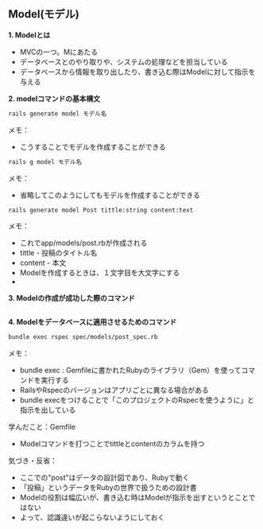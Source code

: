 ## Model(モデル)

**1. Modelとは**
- MVCの一つ。Mにあたる
- データベースとのやり取りや、システムの処理などを担当している
- データベースから情報を取り出したり、書き込む際はModelに対して指示を与える

**2. modelコマンドの基本構文**
```bash
rails generate model モデル名
```
メモ：
- こうすることでモデルを作成することができる
```bash
rails g model モデル名
```
メモ：
- 省略してこのようにしてもモデルを作成することができる
```bash
rails generate model Post tittle:string content:text
```
メモ：
- これでapp/models/post.rbが作成される
- tittle - 投稿のタイトル名
- content - 本文
- Modelを作成するときは、１文字目を大文字にする
- 
**3. Modelの作成が成功した際のコマンド**
```bash
```

**4. Modelをデータベースに適用させるためのコマンド**
```bash
bundle exec rspec spec/models/post_spec.rb
```
メモ：
- bundle exec : Gemfileに書かれたRubyのライブラリ（Gem）を使ってコマンドを実行する
- RailsやRspecのバージョンはアプリごとに異なる場合がある
- bundle execをつけることで「このプロジェクトのRspecを使うように」と指示を出している

学んだこと：Gemfile
- Modelコマンドを打つことでtittleとcontentのカラムを持つ

気づき・反省：
- ここでの"post"はデータの設計図であり、Rubyで動く
- 「投稿」というデータをRubyの世界で扱うための設計書
- Modelの役割は幅広いが、書き込む時はModelが指示を出すというとことではない
- よって、認識違いが起こらないようにしておく